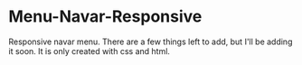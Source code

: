 # Menu-Navar-Responsive
Responsive navar menu. There are a few things left to add, but I'll be adding it soon.
It is only created with css and html.
